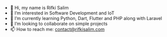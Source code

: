 - 👋 Hi, my name is Rifki Salim
- 👀 I’m interested in Software Development and IoT
- 🌱 I’m currently learning Python, Dart, Flutter and PHP along with Laravel
- 💞️ I’m looking to collaborate on simple projects
- 📫 How to reach me: contact@rifkisalim.com

